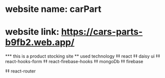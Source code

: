 # website name: carPart
# website link: https://cars-parts-b9fb2.web.app/
*** this is a product stocking site
** used technology
 ‡‡ react
 ‡‡ daisy ui
 ‡‡ react-hooks-form
 ‡‡ react-firebase-hooks
 ‡‡ mongoDb
 ‡‡ firebase

 ‡‡ react-router